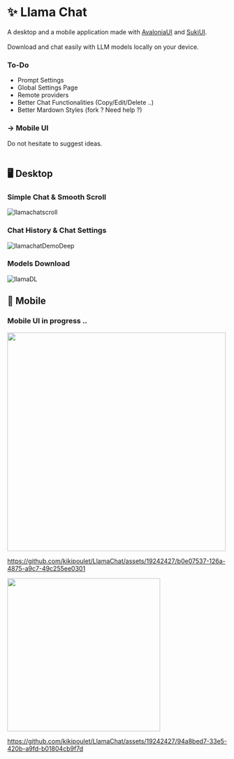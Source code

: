 # ✨ Llama Chat

A desktop and a mobile application made with [AvaloniaUI](https://github.com/AvaloniaUI/Avalonia) and [SukiUI](https://github.com/kikipoulet/SukiUI).
<br/> <br/>Download and chat easily with LLM models locally on your device. 

### To-Do

- Prompt Settings
- Global Settings Page
- Remote providers
- Better Chat Functionalities (Copy/Edit/Delete ..)
- Better Mardown Styles (fork ? Need help ?)
### -> Mobile UI

Do not hesitate to suggest ideas.
<br/><br/>

## 🖥️ Desktop 
### Simple Chat & Smooth Scroll

![llamachatscroll](https://github.com/kikipoulet/LlamaChat/assets/19242427/ccc3fea9-4c8b-40a6-8566-19d854e92558)


### Chat History & Chat Settings

![llamachatDemoDeep](https://github.com/kikipoulet/LlamaChat/assets/19242427/f176bd14-0af7-4026-aa1b-06af20241a79)


### Models Download

![llamaDL](https://github.com/kikipoulet/LlamaChat/assets/19242427/33262443-882d-44e8-aafb-6c7ea51c54fe)

## 📱 Mobile


### Mobile UI in progress ..

<img src="https://github.com/kikipoulet/LlamaChat/assets/19242427/cca050a3-a1fa-4651-9a4c-a8fbcc54d0a3" style="width: 500px" />

https://github.com/kikipoulet/LlamaChat/assets/19242427/b0e07537-126a-4875-a9c7-49c255ee0301

<img src="https://github.com/kikipoulet/LlamaChat/assets/19242427/99b45969-8c7e-49d0-9f7b-57c4bb7c670f" style="width: 350px" />


https://github.com/kikipoulet/LlamaChat/assets/19242427/94a8bed7-33e5-420b-a9fd-b01804cb9f7d




